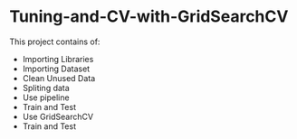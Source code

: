 # Tuning-and-CV-with-GridSearchCV
This project contains of:
- Importing Libraries
- Importing Dataset
- Clean Unused Data
- Spliting data
- Use pipeline
- Train and Test
- Use GridSearchCV
- Train and Test
